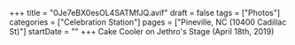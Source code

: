 +++
title = "0Je7eBX0esOL4SATMfJQ.avif"
draft = false
tags = ["Photos"]
categories = ["Celebration Station"]
pages = ["Pineville, NC (10400 Cadillac St)"]
startDate = ""
+++
Cake Cooler on Jethro's Stage (April 18th, 2019)
